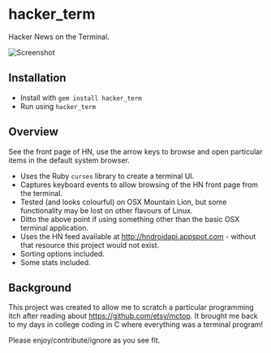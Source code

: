 hacker_term
==========
Hacker News on the Terminal.

![Screenshot](http://flydillonfly.files.wordpress.com/2013/01/hacker_term_png1.png)

Installation
------------
* Install with `gem install hacker_term`
* Run using `hacker_term`

Overview
--------
See the front page of HN, use the arrow keys to browse and open particular items in the default system browser.

* Uses the Ruby `curses` library to create a terminal UI.
* Captures keyboard events to allow browsing of the HN front page from the terminal.
* Tested (and looks colourful) on OSX Mountain Lion, but some functionality may be lost on other flavours of Linux. 
* Ditto the above point if using something other than the basic OSX terminal application.
* Uses the HN feed available at http://hndroidapi.appspot.com - without that resource this project would not exist.
* Sorting options included.
* Some stats included.

Background
----------
This project was created to allow me to scratch a particular programming itch after reading about https://github.com/etsy/mctop. It brought me back to my days in college coding in C where everything was a terminal program!

Please enjoy/contribute/ignore as you see fit.
